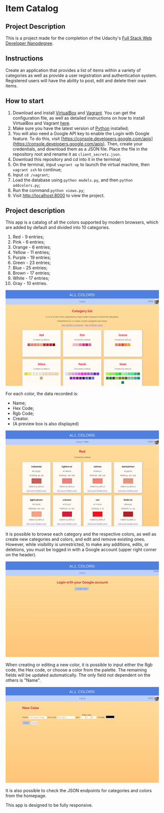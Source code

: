 # Item Catalog

## Project Description

This is a project made for the completion of the Udacity's [Full Stack Web Developer Nanodegree](https://www.udacity.com/course/full-stack-web-developer-nanodegree--nd004).

## Instructions

Create an application that provides a list of items within a variety of categories as well as provide a user registration and authentication system. Registered users will have the ability to post, edit and delete their own items.

## How to start

1. Download and install [VirtualBox](https://www.virtualbox.org/wiki/Downloads) and [Vagrant](https://www.vagrantup.com/downloads.html). You can get the configuration file, as well as detailed instructions on how to install VirtualBox and Vagrant [here](https://github.com/udacity/fullstack-nanodegree-vm).
2. Make sure you have the latest version of [Python](https://www.python.org/download/releases/3.0/) installed;
3. You will also need a Google API key to enable the Login with Google feature. To do this, visit [https://console.developers.google.com/apis](https://console.developers.google.com/apis). Then, create your credentials, and download them as a JSON file. Place the file in the repository root and rename it as `client_secrets.json`.
4. Download this repository and cd into it in the terminal;
5. On the terminal, input `vagrant up` to launch the virtual machine, then `vagrant ssh` to continue;
6. Input `cd /vagrant`;
7. Load the database using `python models.py`, and then `python addcolors.py`;
8. Run the command `python views.py`;
9. Visit [http://localhost:8000](http://localhost:8000) to view the project.

## Project description

This app is a catalog of all the colors supported by modern browsers, which are added by default and divided into 10 categories.

1. Red - 9 entries;
2. Pink - 6 entries;
3. Orange - 6 entries;
4. Yellow - 11 entries;
5. Purple - 19 entries;
6. Green - 23 entries;
7. Blue - 25 entries;
8. Brown - 17 entries;
9. White - 17 entries;
10. Gray - 10 entries.

![Categories](screenshots/Categories.png)

For each color, the data recorded is:

- Name;
- Hex Code;
- Rgb Code;
- Creator.
- (A preview box is also displayed)

![Colors](screenshots/Colors.png)

It is possible to browse each category and the respective colors, as well as create new categories and colors, and edit and remove existing ones. However, while visibility is unrestricted, to make any additions, edits, or deletions, you must be logged in with a Google account (upper right corner on the header).

![Login](screenshots/Login.png)

When creating or editing a new color, it is possible to input either the Rgb code, the Hex code, or choose a color from the palette. The remaining fields will be updated automatically. The only field not dependent on the others is "Name".

![Add Color](screenshots/AddColor.png)

It is also possible to check the JSON endpoints for categories and colors from the homepage.

This app is designed to be fully responsive.
